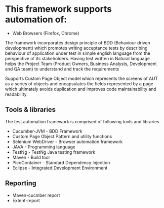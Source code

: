 This framework supports automation of: 
=====================================
* Web Browsers (Firefox, Chrome)

The framework incorporates design principle of BDD (Behaviour driven development) which promotes  writing acceptance tests by describing behaviour of application under test in simple english language from  the perspective of its stakeholders. 
Having test written in Natural language helps the Project Team 
(Product Owners, Business Analysts, Development and QA team) to understand and track the requirements 

Supports Custom Page Object model which represents the screens of AUT as a series of objects and 
encapsulates the fields represented by a page which ultimately avoids duplication and improves code maintainability and readability. 

Tools & libraries
-----------------
The test automation framework is comprised of following tools and libraries  
* Cucumber-JVM - BDD Framework  
* Custom Page Object Pattern and utility functions  
* Selenium WebDriver - Browser automation framework
* JAVA - Programming language  
* TestNg - TestNg Java testing framework  
* Maven - Build tool  
* PicoContainer - Standard Dependency Injection
* Eclipse - Integrated Development Environment

Reporting
------------------
* Maven-cucmber report
* Extent-report
